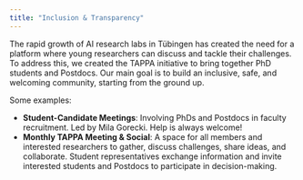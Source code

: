 ```yaml
---
title: "Inclusion & Transparency"
---
```

The rapid growth of AI research labs in Tübingen has created the need for a platform where young researchers can discuss and tackle their challenges. To address this, we created the TAPPA initiative to bring together PhD students and Postdocs. Our main goal is to build an inclusive, safe, and welcoming community, starting from the ground up.

Some examples:
- **Student-Candidate Meetings**: Involving PhDs and Postdocs in faculty recruitment. Led by Mila Gorecki. Help is always welcome!
- **Monthly TAPPA Meeting & Social**: A space for all members and interested researchers to gather, discuss challenges, share ideas, and collaborate. Student representatives exchange information and invite interested students and Postdocs to participate in decision-making.
